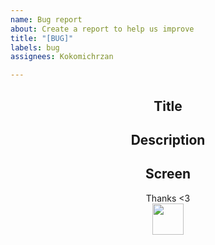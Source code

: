 ```yaml
---
name: Bug report
about: Create a report to help us improve
title: "[BUG]"
labels: bug
assignees: Kokomichrzan

---
```


<div align=center>

## Title</br>

## Description</br>

## Screen</br>

Thanks <3</br>
<img height=50px src="https://github.com/Kokomichrzan/Brawdle/blob/Info/Assets/Thanks.gif"></img>
</div>
